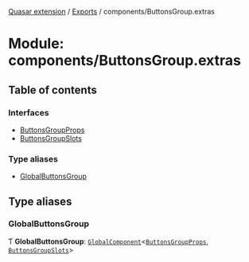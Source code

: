 [Quasar extension](../index.md) / [Exports](../modules.md) / components/ButtonsGroup.extras

# Module: components/ButtonsGroup.extras

## Table of contents

### Interfaces

- [ButtonsGroupProps](../interfaces/components_ButtonsGroup_extras.ButtonsGroupProps.md)
- [ButtonsGroupSlots](../interfaces/components_ButtonsGroup_extras.ButtonsGroupSlots.md)

### Type aliases

- [GlobalButtonsGroup](components_ButtonsGroup_extras.md#globalbuttonsgroup)

## Type aliases

### GlobalButtonsGroup

Ƭ **GlobalButtonsGroup**: [`GlobalComponent`](../interfaces/components_api.GlobalComponent.md)<[`ButtonsGroupProps`](../interfaces/components_ButtonsGroup_extras.ButtonsGroupProps.md), [`ButtonsGroupSlots`](../interfaces/components_ButtonsGroup_extras.ButtonsGroupSlots.md)\>
